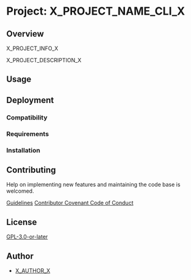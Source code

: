 # Project: X_PROJECT_NAME_CLI_X

## Overview

X_PROJECT_INFO_X

X_PROJECT_DESCRIPTION_X

## Usage

## Deployment

### Compatibility

### Requirements

### Installation

## Contributing

Help on implementing new features and maintaining the code base is welcomed.

[Guidelines](X_PROJECT_CONTRIBUTING_URL_X)
[Contributor Covenant Code of Conduct](X_PROJECT_GUILDELINES_URL_X)

## License

[GPL-3.0-or-later](https://www.gnu.org/licenses/gpl-3.0.txt)

## Author

- [X_AUTHOR_X](X_AUTHOR_GIT_URLX)

